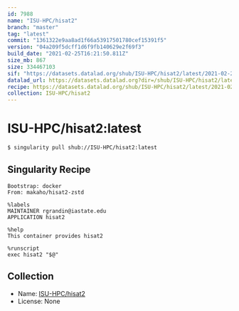 ```yaml
---
id: 7988
name: "ISU-HPC/hisat2"
branch: "master"
tag: "latest"
commit: "1361322e9aa8ad1f66a53917501780cef15391f5"
version: "04a209f5dcff1d6f9fb140629e2f69f3"
build_date: "2021-02-25T16:21:50.811Z"
size_mb: 867
size: 334467103
sif: "https://datasets.datalad.org/shub/ISU-HPC/hisat2/latest/2021-02-25-1361322e-04a209f5/04a209f5dcff1d6f9fb140629e2f69f3.simg"
datalad_url: https://datasets.datalad.org?dir=/shub/ISU-HPC/hisat2/latest/2021-02-25-1361322e-04a209f5/
recipe: https://datasets.datalad.org/shub/ISU-HPC/hisat2/latest/2021-02-25-1361322e-04a209f5/Singularity
collection: ISU-HPC/hisat2
---
```


# ISU-HPC/hisat2:latest

```bash
$ singularity pull shub://ISU-HPC/hisat2:latest
```

## Singularity Recipe

```singularity
Bootstrap: docker
From: makaho/hisat2-zstd

%labels
MAINTAINER rgrandin@iastate.edu
APPLICATION hisat2

%help
This container provides hisat2

%runscript
exec hisat2 "$@"
```

## Collection

 - Name: [ISU-HPC/hisat2](https://github.com/ISU-HPC/hisat2)
 - License: None

